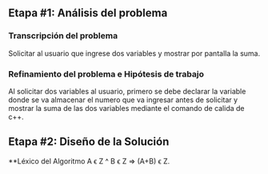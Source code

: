 ## Etapa #1: Análisis del problema

### Transcripción del problema
Solicitar al usuario que ingrese dos variables y mostrar por pantalla la suma.
### Refinamiento del problema e Hipótesis de trabajo
Al solicitar dos variables al usuario, primero se debe declarar la variable donde se va almacenar el numero que va ingresar antes de solicitar y mostrar la suma de las dos variables mediante el comando de calida de c++.

## Etapa #2: Diseño de la Solución
**Léxico del Algoritmo
 A ϵ Z ^ B ϵ Z => (A+B) ϵ Z.
